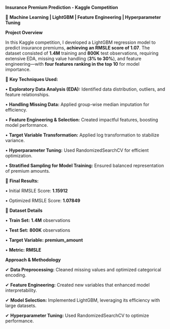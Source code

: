 **Insurance Premium Prediction - Kaggle Competition**

🚀 **Machine Learning | LightGBM | Feature Engineering | Hyperparameter Tuning**

**Project Overview**

In this Kaggle competition, I developed a LightGBM regression model to predict insurance premiums, **achieving an RMSLE score of 1.07**. The dataset consisted of **1.4M** training and **800K** test observations, requiring extensive EDA, missing value handling (**3% to 30%**), and feature engineering—with **four features ranking in the top 10** for model importance.

🔹 **Key Techniques Used:**

•	**Exploratory Data Analysis (EDA):** Identified data distribution, outliers, and feature relationships.

•	**Handling Missing Data:** Applied group-wise median imputation for efficiency.

•	**Feature Engineering & Selection:** Created impactful features, boosting model performance.

•	**Target Variable Transformation:** Applied log transformation to stabilize variance.

•	**Hyperparameter Tuning:** Used RandomizedSearchCV for efficient optimization.

•	**Stratified Sampling for Model Training:** Ensured balanced representation of premium amounts.

🎯 **Final Results:** 

•	Initial RMSLE Score: **1.15912**

•	Optimized RMSLE Score: **1.07849**

🔹 **Dataset Details**

•	**Train Set:** **1.4M** observations

•	**Test Set:** **800K** observations

•	**Target Variable:** **premium_amount**

• **Metric:**  **RMSLE**

**Approach & Methodology**  

✔ **Data Preprocessing:** Cleaned missing values and optimized categorical encoding.

✔ **Feature Engineering:** Created new variables that enhanced model interpretability.

✔ **Model Selection:** Implemented LightGBM, leveraging its efficiency with large datasets.

✔ **Hyperparameter Tuning:** Used RandomizedSearchCV to optimize performance.

